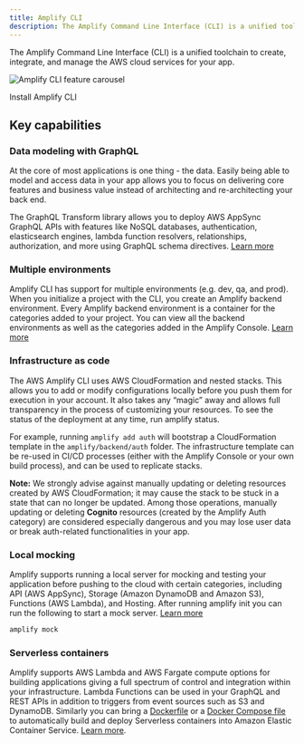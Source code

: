 ```yaml
---
title: Amplify CLI
description: The Amplify Command Line Interface (CLI) is a unified toolchain to create, integrate, and manage the AWS cloud services for your app. The Amplify CLI makes it easy to provision a cloud backend with features such as Authentication, APIs (REST and GraphQL), Storage, Functions and Hosting.
---
```


The Amplify Command Line Interface (CLI) is a unified toolchain to create, integrate, and manage the AWS cloud services for your app.

![Amplify CLI feature carousel](~/assets/cli-b-roll.gif)

<docs-internal-link-button href="~/cli/start/install.md">
  <span slot="text">Install Amplify CLI</span>
</docs-internal-link-button>

## Key capabilities

### Data modeling with GraphQL

At the core of most applications is one thing - the data. Easily being able to model and access data in your app allows you to focus on delivering core features and business value instead of architecting and re-architecting your back end.

The GraphQL Transform library allows you to deploy AWS AppSync GraphQL APIs with features like NoSQL databases, authentication, elasticsearch engines, lambda function resolvers, relationships, authorization, and more using GraphQL schema directives. [Learn more](~/cli/graphql-transformer/overview.md)

### Multiple environments

Amplify CLI has support for multiple environments (e.g. dev, qa, and prod). When you initialize a project with the CLI, you create an Amplify backend environment. Every Amplify backend environment is a container for the categories added to your project. You can view all the backend environments as well as the categories added in the Amplify Console. [Learn more](~/cli/teams/overview.md)

### Infrastructure as code

The AWS Amplify CLI uses AWS CloudFormation and nested stacks. This allows you to add or modify configurations locally before you push them for execution in your account. It also takes any “magic” away and allows full transparency in the process of customizing your resources. To see the status of the deployment at any time, run amplify status.

For example, running `amplify add auth` will bootstrap a CloudFormation template in the `amplify/backend/auth` folder. The infrastructure template can be re-used in CI/CD processes (either with the Amplify Console or your own build process), and can be used to replicate stacks.

**Note:** We strongly advise against manually updating or deleting resources created by AWS CloudFormation; it may cause the stack to be stuck in a state that can no longer be updated. Among those operations, manually updating or deleting **Cognito** resources (created by the Amplify Auth category) are considered especially dangerous and you may lose user data or break auth-related functionalities in your app.

### Local mocking

Amplify supports running a local server for mocking and testing your application before pushing to the cloud with certain categories, including API (AWS AppSync), Storage (Amazon DynamoDB and Amazon S3), Functions (AWS Lambda), and Hosting. After running amplify init you can run the following to start a mock server. [Learn more](~/cli/usage/mock.md)

```bash
amplify mock
```

### Serverless containers

Amplify supports AWS Lambda and AWS Fargate compute options for building applications giving a full spectrum of control and integration within your infrastructure. Lambda Functions can be used in your GraphQL and REST APIs in addition to triggers from event sources such as S3 and DynamoDB. Similarly you can bring a [Dockerfile](https://docs.docker.com/engine/reference/builder/) or a [Docker Compose file](https://docs.docker.com/compose/compose-file/) to automatically build and deploy Serverless containers into Amazon Elastic Container Service. [Learn more](~/cli/usage/containers.md).
